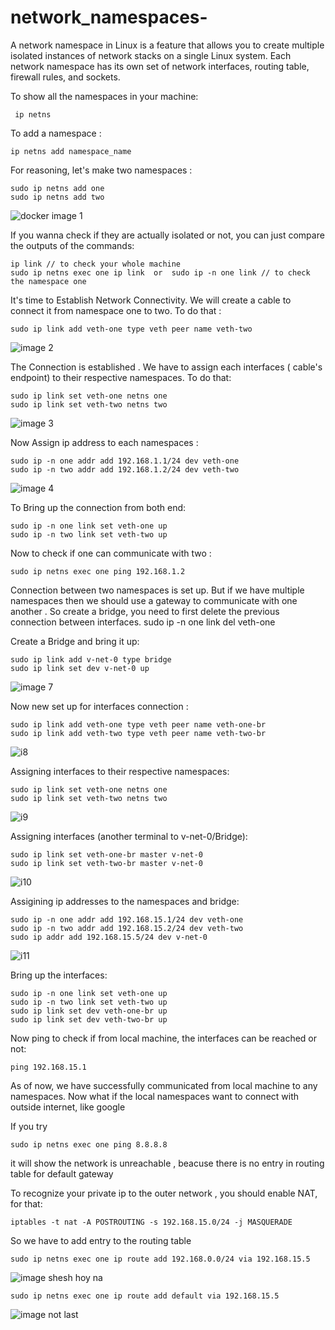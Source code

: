 # network_namespaces-
A network namespace in Linux is a feature that allows you to create multiple isolated instances of network stacks on a single Linux system. Each network namespace has its own set of network interfaces, routing table, firewall rules, and sockets.

To show all the namespaces in your machine:

	 ip netns
	
To add a namespace :

	ip netns add namespace_name

For reasoning, let's make two namespaces :

	sudo ip netns add one
	sudo ip netns add two

![docker image 1](https://github.com/RafsanBinAli/network_namespaces-/assets/154937557/ed53efc9-cab7-47e1-b9e9-d200b873c42a)

If you wanna check if they are actually isolated or not, you can just compare the outputs of the commands:

	ip link // to check your whole machine 
	sudo ip netns exec one ip link  or  sudo ip -n one link // to check the namespace one
	
It's time to Establish Network Connectivity. We will create a cable to connect it from namespace one to two. To do that :

	sudo ip link add veth-one type veth peer name veth-two
 ![image 2](https://github.com/RafsanBinAli/network_namespaces-/assets/154937557/41250efe-06b7-4a53-b0e6-da456f306233)


The Connection is established . We have to assign each interfaces ( cable's endpoint) to their respective namespaces. To do that:

	sudo ip link set veth-one netns one
	sudo ip link set veth-two netns two
 
 ![image 3](https://github.com/RafsanBinAli/network_namespaces-/assets/154937557/05f26535-e6f3-4019-ac0c-5fa9b57620ee)


Now Assign ip address to each namespaces :

	sudo ip -n one addr add 192.168.1.1/24 dev veth-one
	sudo ip -n two addr add 192.168.1.2/24 dev veth-two
 
 ![image 4](https://github.com/RafsanBinAli/network_namespaces-/assets/154937557/5b81542a-1930-401a-899b-7aa4e1774cac)

	
To Bring up the connection from both end:

	sudo ip -n one link set veth-one up
	sudo ip -n two link set veth-two up
	
Now to check if one can communicate with two :

	sudo ip netns exec one ping 192.168.1.2
	
	
Connection between two namespaces is set up. But if we have multiple namespaces then we should use a gateway to communicate with one another . So create a bridge, you need to first delete the previous connection between interfaces.
	sudo ip -n one link del veth-one

Create a Bridge and bring it up:

	sudo ip link add v-net-0 type bridge
	sudo ip link set dev v-net-0 up

 ![image 7](https://github.com/RafsanBinAli/network_namespaces-/assets/154937557/585798e3-1fb9-43ed-b21a-ab7b092f2fa6)

	
Now new set up for interfaces connection :

	sudo ip link add veth-one type veth peer name veth-one-br
	sudo ip link add veth-two type veth peer name veth-two-br
 
![i8](https://github.com/RafsanBinAli/network_namespaces-/assets/154937557/67ff5d65-f525-4a1d-907e-ab2062c3fccb)
 
	
Assigning interfaces to their respective namespaces:

	sudo ip link set veth-one netns one
	sudo ip link set veth-two netns two
 
![i9](https://github.com/RafsanBinAli/network_namespaces-/assets/154937557/cd7872a8-9490-45c4-94c8-6b5c89715892)

 
	
Assigning interfaces (another terminal to v-net-0/Bridge):

	sudo ip link set veth-one-br master v-net-0
	sudo ip link set veth-two-br master v-net-0

 ![i10](https://github.com/RafsanBinAli/network_namespaces-/assets/154937557/c09816db-a6d7-4c95-ae82-1a2b0b09c052)

	
Assigining ip addresses to the namespaces and bridge:

	sudo ip -n one addr add 192.168.15.1/24 dev veth-one
	sudo ip -n two addr add 192.168.15.2/24 dev veth-two
	sudo ip addr add 192.168.15.5/24 dev v-net-0
 ![i11](https://github.com/RafsanBinAli/network_namespaces-/assets/154937557/e443c984-15d4-44e4-9831-0b834f42f9f2)

	
Bring up the interfaces:

	sudo ip -n one link set veth-one up
	sudo ip -n two link set veth-two up
	sudo ip link set dev veth-one-br up                                                                            
	sudo ip link set dev veth-two-br up
	
Now ping to check if from local machine, the interfaces can be reached or not:

	ping 192.168.15.1
	
As of now, we have successfully communicated from local machine to any namespaces. Now what if the local namespaces want to connect with outside internet, like google 

If you try 

	sudo ip netns exec one ping 8.8.8.8 
	
it will show the network is unreachable , beacuse there is no entry in routing table for default gateway

To recognize your private ip to the outer network , you should enable NAT, for that:

	iptables -t nat -A POSTROUTING -s 192.168.15.0/24 -j MASQUERADE
	
So we have to add entry to the routing table

	sudo ip netns exec one ip route add 192.168.0.0/24 via 192.168.15.5
 ![image shesh hoy na](https://github.com/RafsanBinAli/network_namespaces-/assets/154937557/d2bd2d0f-180d-45b5-84ac-23cd3d29599a)


	sudo ip netns exec one ip route add default via 192.168.15.5
 ![image not last](https://github.com/RafsanBinAli/network_namespaces-/assets/154937557/25cf28e8-19aa-4da4-bd5c-6758cced6ce7)




